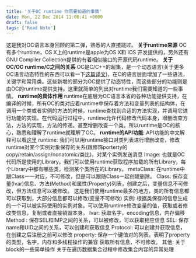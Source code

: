 ```yaml
---
title: '关于OC runtime 你需要知道的事情'
date: Mon, 22 Dec 2014 11:06:41 +0000
draft: false
tags: ['Read Note']
---
```


这是我对OC语言本身回顾的第二弹，熟悉的人直接跳过。 **关于runtime来源** OC有多个runtime，OS X上的runtime是apple为OS X和 iOS 开发提供的，另外还有 GNU Compiler Collection提供的有着相似接口的开源代码runtime。 **关于OC/OC runtime/C之间的关系** OC是C/C++的超集，是一个动态语言(关于更多OC语言动态特性的东西可以看一下[这篇译文](http://limboy.me/ios/2013/08/03/dynamic-tips-and-tricks-with-objective-c.html))，在C的语言层面增加了一些语法，关键字和常用类。这些新增的部分为OC提供了动态特性，而这些部分的功能则是由OC的runtime提供支持。这里就简单的列出对runtime我们需要知道的一些事情。 **runtime的具体作用** runtime在底层为OC语言本省的各种功能提供支持，在编译的时候，所有OC的类对应着runtime中保存着方法和变量列表的结构体，在调用一个类或者实例的方法的时候，runtime查找到合适的方法实现，并调用它进行功能的实现。在代码运行过程中，runtime允许代码修改代码本身，增删改查方法，方法的实现，方法的传递。甚至增删改查一个类。所以runtime是OC的核心，熟悉和理解了runtime就理解了OC。 **runtime的API功能**: API功能的中文解释可以看[这里](http://blog.devwu.com/develop/2014-08-17/objcruntime-explore2/) runtime: 我们可以用runtime接口对类列表进行增删改查，修改runtime对某个实例对象保存的关系(跟修饰porterty的copy/retain/assign/nonatomic/类比)，对某个实例发送消息 Image: 也就是OC代码所是使用的Library。我们可以使用runtime获取程序加载的所有Library，每个Library中都有哪些类，检测某个类所在的Library。 metaClass: 在runtime中跟Class一一对应，不可修改，但是可以跟随Class一起创建删除。 Class: 保存变量(Ivar)信息、方法(Method)和属性(Property)列表，创建之后，变量信息不可修改，但方法信息可以被修改。 这是我们使用runtime最多的地方，类的所有信息都可以获取到，大部分信息都可以修改(变量不可修改) 实例: 根据类保存的信息生成的一个可以被实际使用的实例对象。可以使用runtime修改变量的值，获取或者修改类信息，复制或者直接销毁本身。 Ivar: 获取名字，encoding信息，内存偏移 Method : 保存SEL和IMP之间的关系，可以被修改，可以获取相应信息 SEL: 保存name和UID之间的关系，可以创建和获取信息 Protocol: 可以创建并获取信息，在创建之后注册之前可以修改 property: 保存一个键值对的列表。表明了property的类型，名字，内存和多线程操作的兼容 获取所有信息，不可修改。 其他: 关于block的一些简单操作 关于在遍历数据集合过程中修改集合内容的异常处理